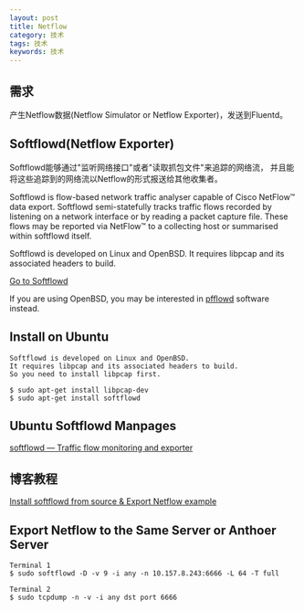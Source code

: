 ```yaml
---
layout: post
title: Netflow
category: 技术
tags: 技术
keywords: 技术
---
```


## 需求

产生Netflow数据(Netflow Simulator or Netflow Exporter)，发送到Fluentd。

## Softflowd(Netflow Exporter)

Softflowd能够通过"监听网络接口"或者"读取抓包文件"来追踪的网络流，
并且能将这些追踪到的网络流以Netflow的形式报送给其他收集者。

Softflowd is flow-based network traffic analyser capable of Cisco NetFlow™ data export.
Softflowd semi-statefully tracks traffic flows
recorded by listening on a network interface or by reading a packet capture file.
These flows may be reported via NetFlow™ to a collecting host or summarised within softflowd itself.

Softflowd is developed on Linux and OpenBSD. It requires libpcap and its associated headers to build.

[Go to Softflowd](http://www.mindrot.org/projects/softflowd/)

If you are using OpenBSD, you may be interested in [pfflowd](http://www.mindrot.org/projects/pfflowd/)
software instead.

## Install on Ubuntu

```
Softflowd is developed on Linux and OpenBSD.
It requires libpcap and its associated headers to build.
So you need to install libpcap first.

$ sudo apt-get install libpcap-dev
$ sudo apt-get install softflowd
```

## Ubuntu Softflowd Manpages

[softflowd — Traffic flow monitoring and exporter](http://manpages.ubuntu.com/manpages/raring/man8/softflowd.8.html)

## 博客教程

[Install softflowd from source & Export Netflow example](https://thwack.solarwinds.com/thread/59620)


## Export Netflow to the Same Server or Anthoer Server

```
Terminal 1
$ sudo softflowd -D -v 9 -i any -n 10.157.8.243:6666 -L 64 -T full

Terminal 2
$ sudo tcpdump -n -v -i any dst port 6666
```
